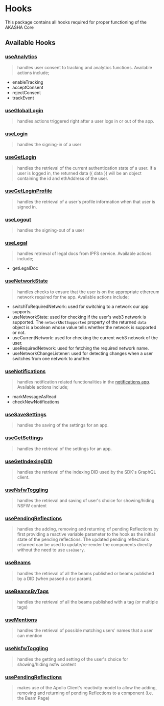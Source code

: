 # Hooks

This package contains all hooks required for proper functioning of the AKASHA Core

## Available Hooks

### [useAnalytics](./src/use-analytics.tsx)

> handles user consent to tracking and analytics functions. Available actions include;

- enableTracking
- acceptConsent
- rejectConsent
- trackEvent

### [useGlobalLogin](./src/use-global-login.ts)

> handles actions triggered right after a user logs in or out of the app.

### [useLogin](./src/use-login.new.ts)

> handles the signing-in of a user

### [useGetLogin](./src/use-login.new.ts)

> handles the retrieval of the current authentication state of a user. If a user 
is logged in, the returned data ({ data }) will be an object containing the id 
and ethAddress of the user. 

### [useGetLoginProfile](./src/use-login.new.ts)

> handles the retrieval of a user's profile information when that user is signed in.

### [useLogout](./src/use-login.new.ts)

> handles the signing-out of a user

### [useLegal](./src/use-legal.ts)

> handles retrieval of legal docs from IPFS service. Available actions include;

- getLegalDoc

### [useNetworkState](./src/use-network-state.ts)

> handles checks to ensure that the user is on the appropriate ethereum network required for the app. 
> Available actions include;

- switchToRequiredNetwork: used for switching to a network our app supports.
- useNetworkState: used for checking if the user's web3 network is supported. The `networkNotSupported` property of the returned `data`
object is a boolean whose value tells whether the network is supported or not.
- useCurrentNetwork: used for checking the current web3 network of the user.
- useRequiredNetwork: used for fetching the required network name.
- useNetworkChangeListener: used for detecting changes when a user switches from one network to another.

### [useNotifications](./src/use-notifications.ts)

> handles notification related functionalities in the [notifications app](../apps/notifications/README.md).
> Available actions include;

- markMessageAsRead
- checkNewNotifications

### [useSaveSettings](./src/use-settings.ts)

> handles the saving of the settings for an app.

### [useGetSettings](./src/use-settings.ts)

> handles the retrieval of the settings for an app.

### [useGetIndexingDID](./src/use-settings.ts)

> handles the retrieval of the indexing DID used by the SDK's GraphQL client.

### [useNsfwToggling](./src/use-nsfw.ts)

> handles the retrieval and saving of user's choice for showing/hiding NSFW content

### [usePendingReflections](./src/use-pending-reflections.ts)

> handles the adding, removing and returning of pending Reflections by first providing a reactive variable parameter to the hook as the initial state of the
pending reflections. The updated pending reflections returned can be used to update/re-render the
components directly without the need to use `useQuery`.

### [useBeams](./src/use-beams.ts)

> handles the retrieval of all the beams published or beams published by a DID (when passed a `did` param).

### [useBeamsByTags](./src/use-beams-by-tags.ts)

> handles the retrieval of all the beams published with a tag (or multiple tags)

### [useMentions](./src/use-mentions.ts)

> handles the retrieval of possible matching users' names that a user can mention

### [useNsfwToggling](./src/use-nsfw.ts)

> handles the getting and setting of the user's choice for showing/hiding nsfw content

### [usePendingReflections](./src/use-pending-reflections.ts)

> makes use of the Apollo Client's reactivity model to allow the adding,
  removing and returning of pending Reflections to a component (i.e. the Beam Page)